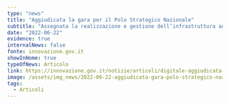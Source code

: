 ```yaml
---
type: "news"
title: "Aggiudicata la gara per il Polo Strategico Nazionale"
subtitle: "Assegnata la realizzazione e gestione dell’infrastruttura ad alta affidabilità prevista dalla Strategia Cloud Italia"
date: "2022-06-22"
evidence: true
internalNews: false
fonte: innovazione.gov.it
showInHome: true
typeOfNews: Articolo
link: https://innovazione.gov.it/notizie/articoli/digitale-aggiudicata-la-gara-per-il-polo-strategico-nazionale/
image: /assets/img_news/2022-06-22-aggiudicata-gara-polo-strategico-nazionale.png
tags:
  - Articoli
---
```

